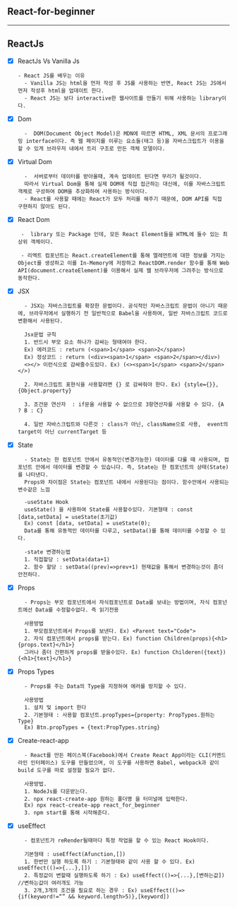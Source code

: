  ## React-for-beginner 

<hr>

## ReactJs 
- [x] ReactJs Vs Vanilla Js

      - React JS를 배우는 이유 
        - Vanilla JS는 html을 먼저 작성 후 JS를 사용하는 반면, React JS는 JS에서 먼저 작성후 html을 업데이트 한다.
        - React JS는 보다 interactive한 웹사이트를 만들기 위해 사용하는 library이다.

- [x] Dom

        -  DOM(Document Object Model)은 MDN에 따르면 HTML, XML 문서의 프로그래밍 interface이다. 즉 웹 페이지를 이루는 요소들(태그 등)을 자바스크립트가 이용을 할 수 있게 브라우저 내에서 트리 구조로 만든 객체 모델이다.

- [x] Virtual Dom

        -  서버로부터 데이터를 받아올때, 계속 업데이트 된다면 무리가 될것이다. 
        따라서 Virtual Dom을 통해 실제 DOM에 직접 접근하는 대신에, 이를 자바스크립트 객체로 구성하여 DOM을 추상화하여 사용하는 방식이다.
        - React를 사용할 때에는 React가 모두 처리를 해주기 때문에, DOM API를 직접 구현하지 않아도 된다.


 - [x] React Dom

        -  library 또는 Package 인데, 모든 React Element들을 HTML에 둘수 있는 최상위 객체이다.
      
        - 리액트 컴포넌트는 React.createElement를 통해 엘레먼트에 대한 정보를 가지는 Object를 생성하고 이를 In-Memory에 저장하고 ReactDOM.render 함수를 통해 Web API(document.createElement)를 이용해서 실제 웹 브라우저에 그려주는 방식으로 동작한다.

- [x] JSX

        - JSX는 자바스크립트를 확장한 문법이다. 공식적인 자바스크립트 문법이 아니기 때문에, 브라우저에서 실행하기 전 일반적으로 Babel을 사용하여, 일반 자바스크립트 코드로 변환해서 사용된다.

        Jsx문법 규칙
        1. 반드시 부모 요소 하나가 감싸는 형태여야 한다.
        Ex) 에러코드 : return (<span>1</span> <span>2</span>)
        Ex) 정상코드 : return (<div><span>1</span> <span>2</span></div>)
        <></> 이런식으로 감싸줄수도있다. Ex) (<><span>1</span> <span>2</span></>)

        2. 자바스크립트 표현식을 사용할려면 {} 로 감싸줘야 한다. Ex) {style={}}, {Object.property}

        3. 조건문 연산자  : if문을 사용할 수 없으므로 3항연산자를 사용할 수 있다. {A ? B : C}

        4. 일반 자바스크립트와 다른것 : class가 아닌, className으로 사용,  event의 target이 아닌 currentTarget 등

- [x] State

        - State는 한 컴포넌트 안에서 유동적인(변경가능한) 데이터를 다룰 때 사용되며, 컴포넌트 안에서 데이터를 변경할 수 있습니다. 즉, State는 한 컴포넌트의 상태(State)를 나타낸다.
        Props와 차이점은 State는 컴포넌트 내에서 사용된다는 점이다. 함수안에서 사용되는 변수같은 느낌

        -useState Hook
        useState() 을 사용하여 State를 사용할수있다. 기본형태 : const [data,setData] = useState(초기값) 
        Ex) const [data, setData] = useState(0);
        Data를 통해 유동적인 데이터를 다루고, setData()를 통해 데이터를 수정할 수 있다. 

        -state 변경하는법 
        1. 직접할당 : setData(data+1)  
        2. 함수 할당 : setData((prev)=>prev+1) 현재값을 통해서 변경하는것이 좀더 안전하다.

- [x] Props

        - Props는 부모 컴포넌트에서 자식컴포넌트로 Data를 보내는 방법이며, 자식 컴포넌트에선 Data를 수정할수없다. 즉 읽기전용 

        사용방법 
        1. 부모컴포넌트에서 Props를 보낸다. Ex) <Parent text="Code">
        2. 자식 컴포넌트에서 props를 받는다. Ex) function Children(props){<h1>{props.text}</h1>}
        그러나 좀더 간편하게 props를 받을수있다. Ex) function Childeren({text}){<h1>{text}</h1>}

- [x] Props Types

        - Props를 주는 Data의 Type을 지정하여 에러를 방지할 수 있다. 

        사용방법
        1. 설치 및 import 한다
        2. 기본형태 : 사용할 컴포넌트.propTypes={property: PropTypes.원하는 Type}
        Ex) Btn.propTypes = {text:PropTypes.string}     
        
- [x] Create-react-app

        - React를 만든 페이스북(Facebook)에서 Create React App이라는 CLI(커맨드 라인 인터페이스) 도구를 만들었으며, 이 도구를 사용하면 Babel, webpack과 같이 build 도구를 따로 설정할 필요가 없다.

        사용방법.
        1. NodeJs를 다운받는다. 
        2. npx react-create-app 원하는 폴더명 을 터미널에 입력한다.
        Ex) npx react-create-app react_for_beginner
        3. npm start를 통해 시작해준다.

- [x] useEffect

        - 컴포넌트가 reRender될때마다 특정 작업을 할 수 있는 React Hook이다.
        
        기본형태 : useEffect(Afunction,[]) 
        1. 한번만 실행 하도록 하기 : 기본형태와 같이 사용 할 수 있다. Ex) useEffect(()=>{...},[])
        2. 특정값이 변할때 실행하도록 하기 : Ex) useEffect(()=>{...},[변하는값]) //변하는값이 여러개도 가능 
        3. 2개,3개의 조건을 필요로 하는 경우 : Ex) useEffect(()=>{if(keyword!=“” && keyword.length>5)},[keyword])